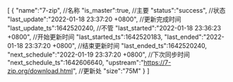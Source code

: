 [
    {
    "name":"7-zip",         //名称
    "is_master":true,       //主要
    "status":"success",     //状态
    "last_update":"2022-01-18 23:37:20 +0800",      //更新完成时间
    "last_update_ts":1642520240,        //不管
    "last_started":"2022-01-18 23:36:23 +0800",     //开始更新时间
    "last_started_ts":1642520183,
    "last_ended":"2022-01-18 23:37:20 +0800",       //结束更新时间
    "last_ended_ts":1642520240,
    "next_schedule":"2022-01-19 23:37:20 +0800",    //下次同步时间
    "next_schedule_ts":1642606640,
    "upstream":"https://7-zip.org/download.html",   //更新处
    "size":"75M"
    }
]
